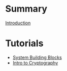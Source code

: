 # Summary

[Introduction](index.md)

# Tutorials

- [System Building Blocks](building-blocks.md)
- [Intro to Cryptography](crypto.md)

